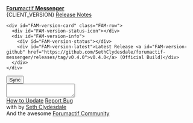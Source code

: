 <div class="FAM-content-block">
  <div class="FAM-title FAM-center"><a href="https://github.com/SethClydesdale/forumactif-messenger"><i class="fa fa-comments"></i> <b>Forum</b>actif <b>Messenger</b></a></div>

  <div id="FAM-version-data" class="FAM-center">
    <div id="FAM-version-current" class="FAM-row">
      <span id="FAM-version">{CLIENT_VERSION}</span>
      <span id="FAM-version-notes"><a href="https://github.com/SethClydesdale/forumactif-messenger/releases">Release Notes</a></span>
    </div>

    <div id="FAM-version-card" class="FAM-row">
      <div id="FAM-version-status-icon"></div>
      <div id="FAM-version-info">
        <div id="FAM-version-status"></div>
        <div id="FAM-version-latest">Latest Release <a id="FAM-version-github" href="https://github.com/SethClydesdale/forumactif-messenger/releases/tag/v0.4.0">v0.4.0</a> (Official Build)</div>
      </div>
    </div>
  </div>

  <div id="FAM-version-sync">
    <div class="FAM-row"><button id="FAM-update" class="FAM-button" onclick="FAM.update ? FAM.update() : FAM.page.about.update();"><i class="fa fa-refresh"></i> Sync</button></div>
    <div class="FAM-row"><textarea id="FAM-update-code" class="FAM-inputbox" onclick="this.select()" readonly></textarea></div>
    <div class="FAM-row FAM-center FAM-connected-buttons">
      <a href="https://github.com/SethClydesdale/forumactif-messenger/wiki/Updating"><i class="fa fa-question-circle"></i> How to Update</a>
      <a href="http://help.forumotion.com/t152951-forumactif-messenger-instant-message-application-for-forumotion#1047237"><i class="fa fa-bug"></i> Report Bug</a>
    </div>
  </div>

  <div id="FAM-creator-info">
    <div class="FAM-row"><i class="fa fa-code"></i> with <i class="fa fa-heart"></i> by <a href="https://github.com/SethClydesdale">Seth Clydesdale</a></div>
    <div class="FAM-row">And the awesome <a href="https://github.com/SethClydesdale/forumactif-messenger/graphs/contributors">Forumactif Community</a></div>
  </div>
</div>
